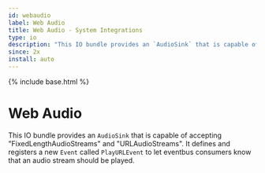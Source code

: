 ```yaml
---
id: webaudio
label: Web Audio
title: Web Audio - System Integrations
type: io
description: "This IO bundle provides an `AudioSink` that is capable of accepting 'FixedLengthAudioStreams' and 'URLAudioStreams'."
since: 2x
install: auto
---
```


<!-- Attention authors: Do not edit directly. Please add your changes to the appropriate source repository -->

{% include base.html %}

# Web Audio

This IO bundle provides an `AudioSink` that is capable of accepting "FixedLengthAudioStreams" and "URLAudioStreams".
It defines and registers a new `Event` called `PlayURLEvent` to let eventbus consumers know that an audio stream should be played.
